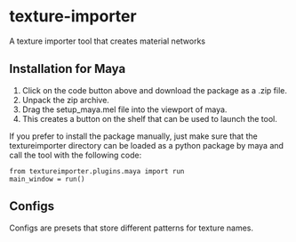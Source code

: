 # texture-importer
A texture importer tool that creates material networks

## Installation for Maya

1. Click on the code button above and download the package as a .zip file.
2. Unpack the zip archive.
3. Drag the setup_maya.mel file into the viewport of maya.
4. This creates a button on the shelf that can be used to launch the tool.

If you prefer to install the package manually, just make sure that the textureimporter directory can be loaded as a python package by maya and call the tool with the following code:
```
from textureimporter.plugins.maya import run
main_window = run()
```

## Configs

Configs are presets that store different patterns for texture names.
